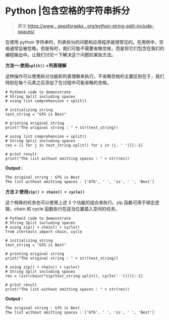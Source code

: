 # Python |包含空格的字符串拆分

> 原文:[https://www . geesforgeks . org/python-string-split-include-spaces/](https://www.geeksforgeeks.org/python-string-split-including-spaces/)

在使用 python 字符串时，列表拆分的问题和应用程序是很常见的。在用例中，空格通常会被忽略。但是有时，我们可能不需要省略空格，而是将它们包含在我们的编程输出中。让我们讨论一下解决这个问题的某些方法。

**方法一:使用`split()` +列表理解**

这种操作可以使用拆分功能和列表理解来执行。不省略空格的主要区别在于，我们特别在每个元素之后添加了在过程中可能省略的空格。

```
# Python3 code to demonstrate
# String Split including spaces
# using list comprehension + split()

# initializing string
test_string = "GfG is Best"

# printing original string
print("The original string : " + str(test_string))

# using list comprehension + split()
# String Split including spaces
res = [i for j in test_string.split() for i in (j, ' ')][:-1]

# print result
print("The list without omitting spaces : " + str(res))
```

**Output :**

```
The original string : GfG is Best
The list without omitting spaces : ['GfG', ' ', 'is', ' ', 'Best']

```

**方法 2:使用`zip() + chain() + cycle()`**

这个特殊的任务也可以使用上述 3 个功能的组合来执行。zip 函数可用于绑定逻辑，chain 和 cycle 函数执行在适当位置插入空间的任务。

```
# Python3 code to demonstrate
# String Split including spaces
# using zip() + chain() + cycle()
from itertools import chain, cycle

# initializing string
test_string = "GfG is Best"

# printing original string
print("The original string : " + str(test_string))

# using zip() + chain() + cycle()
# String Split including spaces
res = list(chain(*zip(test_string.split(), cycle(' '))))[:-1]

# print result
print("The list without omitting spaces : " + str(res))
```

**Output :**

```
The original string : GfG is Best
The list without omitting spaces : ['GfG', ' ', 'is', ' ', 'Best']

```